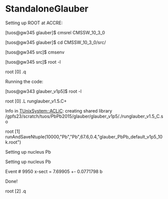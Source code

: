 # StandaloneGlauber

Setting up ROOT at ACCRE:

[tuos@gw345 glauber]$ cmsrel CMSSW_10_3_0

[tuos@gw345 glauber]$ cd CMSSW_10_3_0/src/

[tuos@gw345 src]$ cmsenv

[tuos@gw345 src]$ root -l

root [0] .q


Running the code:

[tuos@gw343 glauber_v1p5]$ root -l

root [0] .L runglauber_v1.5.C+

Info in <TUnixSystem::ACLiC>: creating shared library /gpfs23/scratch/tuos/PbPb2015/glauber/glauber_v1p5/./runglauber_v1.5_C.so

root [1] runAndSaveNtuple(10000,"Pb","Pb",67.6,0.4,"glauber_PbPb_default_v1p5_10k.root")

Setting up nucleus Pb

Setting up nucleus Pb

Event # 9950 x-sect = 7.69905 +- 0.0771798 b        

Done!

root [2] .q


